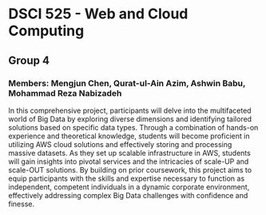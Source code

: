 # DSCI 525 - Web and Cloud Computing
## Group 4
### Members: Mengjun Chen, Qurat-ul-Ain Azim, Ashwin Babu, Mohammad Reza Nabizadeh

In this comprehensive project, participants will delve into the multifaceted world of Big Data by exploring diverse dimensions and identifying tailored solutions based on specific data types. Through a combination of hands-on experience and theoretical knowledge, students will become proficient in utilizing AWS cloud solutions and effectively storing and processing massive datasets. As they set up scalable infrastructure in AWS, students will gain insights into pivotal services and the intricacies of scale-UP and scale-OUT solutions. By building on prior coursework, this project aims to equip participants with the skills and expertise necessary to function as independent, competent individuals in a dynamic corporate environment, effectively addressing complex Big Data challenges with confidence and finesse.
